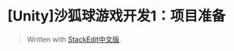 
# [Unity]沙狐球游戏开发1：项目准备

> Written with [StackEdit中文版](https://stackedit.cn/).

<!--stackedit_data:
eyJoaXN0b3J5IjpbNTEzNTQ0MDE0XX0=
-->
